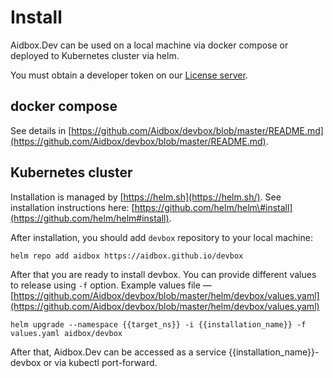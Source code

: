 # Install

Aidbox.Dev can be used on a local machine via docker compose or deployed to Kubernetes cluster via helm.

You must obtain a developer token on our [License server](https://license-ui.aidbox.app/).

## docker compose

See details in [https://github.com/Aidbox/devbox/blob/master/README.md](https://github.com/Aidbox/devbox/blob/master/README.md).

## Kubernetes cluster

Installation is managed by [https://helm.sh](https://helm.sh/). See installation instructions here: [https://github.com/helm/helm\#install](https://github.com/helm/helm#install).

After installation, you should add `devbox` repository to your local machine:

```text
helm repo add aidbox https://aidbox.github.io/devbox
```

After that you are ready to install devbox. You can provide different values to release using `-f` option. Example values file — [https://github.com/Aidbox/devbox/blob/master/helm/devbox/values.yaml](https://github.com/Aidbox/devbox/blob/master/helm/devbox/values.yaml)

```text
helm upgrade --namespace {{target_ns}} -i {{installation_name}} -f values.yaml aidbox/devbox
```

After that, Aidbox.Dev can be accessed as a service {{installation\_name}}-devbox or via kubectl port-forward.

